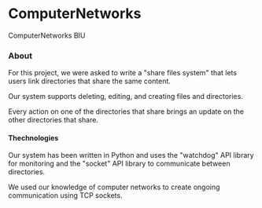 # ComputerNetworks
ComputerNetworks BIU
### About
For this project, we were asked to write a "share files system" that lets users link directories that share the same content.

Our system supports deleting, editing, and creating files and directories.

Every action on one of the directories that share brings an update on the other directories that share.

#### Thechnologies

Our system has been written in Python and uses the "watchdog" API library for monitoring and the "socket" API library to communicate between directories.

We used our knowledge of computer networks to create ongoing communication using TCP sockets.
